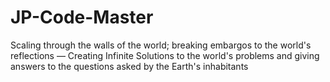 # JP-Code-Master
Scaling through the walls of the world; breaking embargos to the world's reflections — Creating Infinite Solutions to the world's problems and giving answers to the questions asked by the Earth's inhabitants
